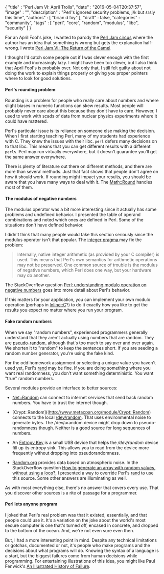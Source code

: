 {
   "title" : "Perl Jam VI: April Trolls",
   "date" : "2016-05-04T20:37:57",
   "image" : "",
   "description" : "Perl's ignored security problems, j/k but srsly this time",
   "authors" : [
      "brian d foy"
   ],
   "draft" : false,
   "categories" : "community",
   "tags" : [
      "perl",
      "core",
      "random",
      "modulus",
      "libc",
      "security"
   ]
}

For an April Fool's joke, I wanted to parody the [Perl Jam circus](http://perltricks.com/article/netanel-rubins-perljam-circus/) where the author has an idea that something is wrong but gets the explanation half-wrong. I wrote [Perl Jam VI: The Return of the Camel](http://perltricks.com/article/perl-jam-iv-return-of-the-camel/).

I thought I'd catch some people out if I was clever enough with the first example and increasingly lazy. I might have been too clever, but I also think that April Fool's is probably over. Not only that, I still felt guilty about not doing the work to explain things properly or giving you proper pointers where to look for good solutions.

#### Perl's rounding problem

Rounding is a problem for people who really care about numbers and where slight biases in numeric functions can skew results. Most people will probably never care about this because they don't have to care. However, I used to work with scads of data from nuclear physics experiments where it could have mattered.

Perl's particular issue is its reliance on someone else making the decision. When I first starting teaching Perl, many of my students had experience with C. They knew the issues with their libc. `perl` defers many decisions on to that libc. This means that you can get different results with a different `perl`s. Perl may run virtually everywhere, but it doesn't guarantee you'll get the same answer everywhere.

There is plenty of literature out there on different methods, and there are more than several methods. Just that fact shows that people don't agree on how it should work. If rounding might impact your results, you should be aware that you have many ways to deal with it. The [Math::Round](http://www.metacpan.org/module/Math::Round) handles most of them.

#### The modulus of negative numbers

The modulus operator was a bit more interesting since it actually has some problems and undefined behavior. I presented the table of operand combinations and noted which ones are defined in Perl. Some of the situations don't have defined behavior.

I didn't think that many people would take this section seriously since the modulus operator isn't that popular. The [integer pragma ](http://perldoc.perl.org/integer.html) may fix the problem:

> Internally, native integer arithmetic (as provided by your C compiler) is used. This means that Perl's own semantics for arithmetic operations may not be preserved. One common source of trouble is the modulus of negative numbers, which Perl does one way, but your hardware may do another.

The StackOverflow question [Perl: understanding modulo operation on negative numbers](https://stackoverflow.com/questions/20691861/perl-understanding-modulo-operation-on-negative-numbers-e-g-103/32090446#32090446) goes into more detail about Perl's behavior.

If this matters for your application, you can implement your own modulo operation (perhaps in [Inline::C](http://www.metacpan.org/module/Inline::C)?) to do it exactly how you like to get the results you expect no matter where you run your program.

#### Fake random numbers

When we say "random numbers", experienced programmers generally understand that they aren't actually using numbers that are random. They are [pseudo-random](https://www.random.org/randomness/), although that's too much to say over and over again. We shorten it to "random" to keep the sentences short. If you are seeding a random number generator, you're using the fake kind.

For the odd homework assignment or selecting a unique value you haven't used yet, Perl's [rand](http://perldoc.perl.org/functions/rand.html) may be fine. If you are doing something where you want real randomness, you don't want something deterministic. You want "true" random numbers.

Several modules provide an interface to better sources:

* [Net::Random](http://www.metacpan.org/module/Net::Random) can connect to internet services that send back random numbers. You have to trust the internet though.

* [Crypt::Random]((http://www.metacpan.org/module/Crypt::Random) connects to the local [/dev/random](http://man7.org/linux/man-pages/man4/random.4.html). That uses environmental noise to generate bytes. The /dev/urandom device might drop down to pseudo-randomness though. Neither is a good source for long sequences of numbers.

* An [Entropy Key](http://www.entropykey.co.uk) is a small USB device that helps the _/dev/random_ device fill up its entropy sink. This allows you to read from the device more frequently without dropping into pseudorandomness.

* [Random.org](https://www.random.org/integers/) provides data based on atmospheric noise. In the StackOverflow question [How to generate an array with random values, without using a loop?](http://stackoverflow.com/a/4093822/2766176), I presented a way to override Perl's [rand](http://perldoc.perl.org/functions/rand.html) to use this source. Some other answers are illuminating as well.

As with most everything else, there's no answer that covers every use. That you discover other sources is a rite of passage for a programmer.

#### Perl lets anyone program

I joked that Perl's real problem was that it existed, essentially, and that people could use it. It's a variation on the joke about the world's most secure computer is one that's turned off, encased in concrete, and dropped to the bottom of the ocean. And, we're not even sure even then.

But, I had a more interesting point in mind. Despite any technical limitations or gotchas, documented or not, it's people who make programs and the decisions about what programs will do. Knowing the syntax of a language is a start, but the biggest failures come from human decisions while programming. For entertaining illustrations of this idea, you might like Paul Fenwick's [An Illustrated History of Failure](https://www.youtube.com/watch?v=73vQglu-4H4).
